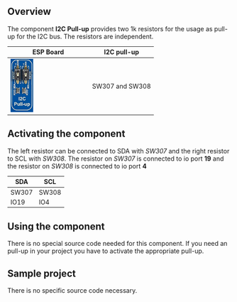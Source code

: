 ## Overview

The component **I2C Pull-up** provides two 1k resistors for the usage as pull-up for the I2C bus. The resistors are independent.

ESP Board | I2C pull-up
--- | ---
<img src="/images/esp32/block_i2c_pull_up.png"  width="30%"> | SW307 and SW308

## Activating the component
The left resistor can be connected to SDA with *SW307* and the right resistor to SCL with *SW308*. The resistor on *SW307* is connected to io port **19** and the resistor on *SW308* is connected to io port **4**

SDA | SCL
--- | ---
SW307 | SW308
IO19 | IO4

## Using the component
There is no special source code needed for this component. If you need an pull-up in your project you have to activate the appropriate pull-up.

## Sample project
There is no specific source code necessary.
